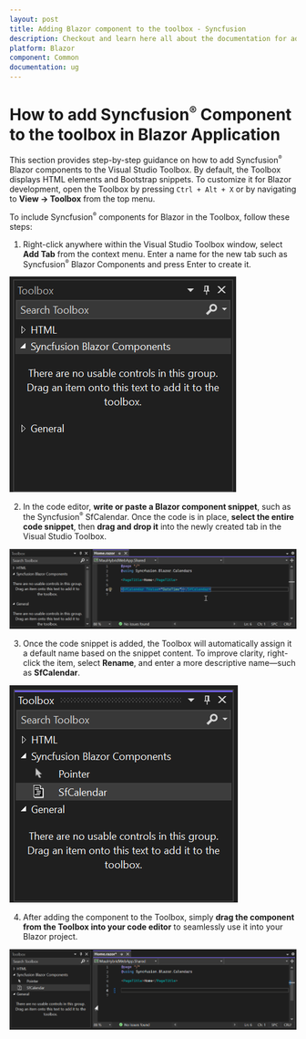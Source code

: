 ```yaml
---
layout: post
title: Adding Blazor component to the toolbox - Syncfusion
description: Checkout and learn here all about the documentation for adding Syncfusion Blazor component to the toolbox in Blazor
platform: Blazor
component: Common
documentation: ug
---
```


# How to add Syncfusion<sup style="font-size:70%">&reg;</sup> Component to the toolbox in Blazor Application

This section provides step-by-step guidance on how to add Syncfusion<sup style="font-size:70%">&reg;</sup> Blazor components to the Visual Studio Toolbox. By default, the Toolbox displays HTML elements and Bootstrap snippets. To customize it for Blazor development, open the Toolbox by pressing `Ctrl + Alt + X` or by navigating to **View → Toolbox** from the top menu.

To include Syncfusion<sup style="font-size:70%">&reg;</sup> components for Blazor in the Toolbox, follow these steps:

1. Right-click anywhere within the Visual Studio Toolbox window, select **Add Tab** from the context menu. Enter a name for the new tab such as Syncfusion<sup style="font-size:70%">&reg;</sup> Blazor Components and press Enter to create it.

![Add new tab in toolbox](images/new-tab-toolbox.png)

2. In the code editor, **write or paste a Blazor component snippet**, such as the Syncfusion<sup style="font-size:70%">&reg;</sup> SfCalendar. Once the code is in place, **select the entire code snippet**, then **drag and drop it** into the newly created tab in the Visual Studio Toolbox.

![Add code snippet to toolbox](images/add-snippet.gif)

3. Once the code snippet is added, the Toolbox will automatically assign it a default name based on the snippet content.
To improve clarity, right-click the item, select **Rename**, and enter a more descriptive name—such as **SfCalendar**.

![Update name](images/update-name.png)

4. After adding the component to the Toolbox, simply **drag the component from the Toolbox into your code editor** to seamlessly use it into your Blazor project.

![Drag component to editor](images/drag-component.gif)
